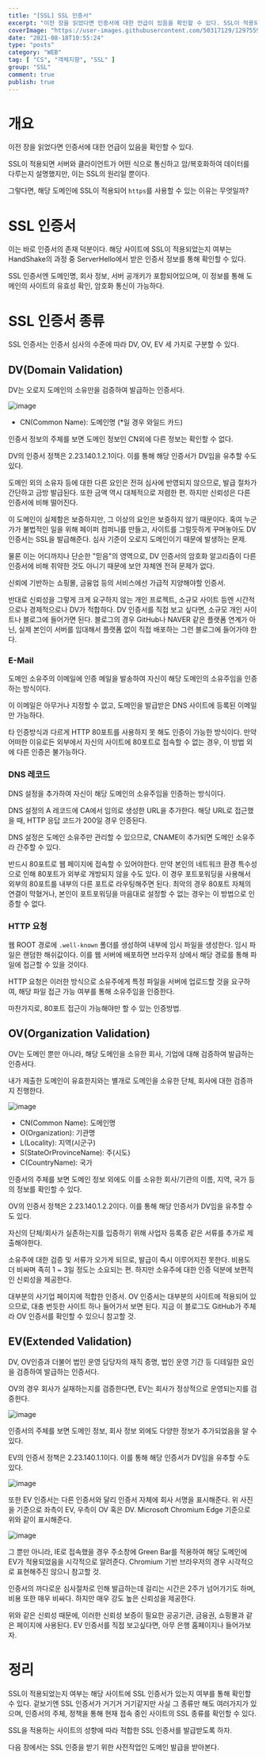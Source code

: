 ```yaml
---
title: "[SSL] SSL 인증서"
excerpt: "이전 장을 읽었다면 인증서에 대한 언급이 있음을 확인할 수 있다. SSL이 적용되면 서버와 클라이언트가 어떤 식으로 통신하고 암/복호화하여 데이터를 다루는지 설명했지만, 이는 SSL의 원리일 뿐이다. 그렇다면, 해당 도메인에 SSL이 적용되어 https를 사용할 수 있는 이유는 무엇일까?"
coverImage: "https://user-images.githubusercontent.com/50317129/129755999-c5d6c474-d5c0-442a-b7c5-37b3cdf703a9.png"
date: "2021-08-18T10:55:24"
type: "posts"
category: "WEB"
tag: [ "CS", "객체지향", "SSL" ]
group: "SSL"
comment: true
publish: true
---
```


# 개요

이전 장을 읽었다면 인증서에 대한 언급이 있음을 확인할 수 있다.

SSL이 적용되면 서버와 클라이언트가 어떤 식으로 통신하고 암/복호화하여 데이터를 다루는지 설명했지만, 이는 SSL의 원리일 뿐이다.

그렇다면, 해당 도메인에 SSL이 적용되어 `https`를 사용할 수 있는 이유는 무엇일까?

# SSL 인증서

이는 바로 인증서의 존재 덕분이다. 해당 사이트에 SSL이 적용되었는지 여부는 HandShake의 과정 중 ServerHello에서 받은 인증서 정보를 통해 확인할 수 있다.

SSL 인증서엔 도메인명, 회사 정보, 서버 공개키가 포함되어있으며, 이 정보를 통해 도메인의 사이트의 유효성 확인, 암호화 통신이 가능하다.

# SSL 인증서 종류

SSL 인증서는 인증서 심사의 수준에 따라 DV, OV, EV 세 가지로 구분할 수 있다.

## DV(Domain Validation)

<span class="pink-600">DV</span>는 오로지 <span class="pink-400">도메인의 소유만을 검증하여 발급하는 인증서</span>다.

![image](https://user-images.githubusercontent.com/50317129/129820828-2bcf1d36-c954-471d-a7ce-e5facfa27859.png)

* <span class="orange-400">CN(Common Name)</span>: 도메인명 (*일 경우 와일드 카드)

인증서 정보의 주체를 보면 도메인 정보인 CN외에 다른 정보는 확인할 수 없다.

DV의 인증서 정책은 <span class="orange-400">2.23.140.1.2.1</span>이다. 이를 통해 해당 인증서가 DV임을 유추할 수도 있다.

도메인 외의 소유자 등에 대한 다른 요인은 전혀 심사에 반영되지 않으므로, <span class="green-400">발급 절차가 간단하고 금방 발급</span>된다. 또한 <span class="green-400">금액 역시 대체적으로 저렴</span>한 편. 하지만 <span class="red-400">신뢰성은 다른 인증서에 비해 떨어진다.</span>

이 도메인이 실제함은 보증하지만, 그 이상의 요인은 보증하지 않기 때문이다. 혹여 누군가가 불법적인 일을 위해 페이퍼 컴퍼니를 만들고, 사이트를 그럴듯하게 꾸며놓아도 DV 인증서는 SSL을 발급해준다. 심사 기준이 오로지 도메인이기 때문에 발생하는 문제.

물론 이는 어디까지나 단순한 "믿음"의 영역으로, <span class="green-400">DV 인증서의 암호화 알고리즘이 다른 인증서에 비해 취약한 것도 아니기 때문에 보안 자체엔 전혀 문제가 없다.</span>

신뢰에 기반하는 쇼핑몰, 금융업 등의 서비스에선 가급적 지양해야할 인증서.

반대로 신뢰성을 그렇게 크게 요구하지 않는 <span class="lightBlue-400">개인 프로젝트</span>, <span class="lightBlue-400">소규모 사이트</span> 등엔 시간적으로나 경제적으로나 DV가 적합하다. DV 인증서를 직접 보고 싶다면, 소규모 개인 사이트나 블로그에 들어가면 된다. 블로그의 경우 GitHub나 NAVER 같은 플랫폼 연계가 아닌, 실제 본인이 서버를 임대해서 플랫폼 없이 직접 배포하는 그런 블로그에 들어가야 한다.

### E-Mail

<span class="orange-400">도메인 소유주의 이메일에 인증 메일을 발송하여 자신이 해당 도메인의 소유주임을 인증</span>하는 방식이다.

이 이메일은 아무거나 지정할 수 없고, 도메인을 발급받은 DNS 사이트에 등록된 이메일만 가능하다.

타 인증방식과 다르게 <span class="green-400">HTTP 80포트를 사용하지 못 해도 인증이 가능한 방식</span>이다. 만약 어떠한 이유로든 외부에서 자신의 사이트에 80포트로 접속할 수 없는 경우, 이 방법 외에 다른 인증은 불가능하다.

### DNS 레코드

<span class="orange-400">DNS 설정을 추가하여 자신이 해당 도메인의 소유주임을 인증</span>하는 방식이다.

DNS 설정의 A 레코드에 CA에서 임의로 생성한 URL을 추가한다. 해당 URL로 접근했을 때, HTTP 응답 코드가 200일 경우 인증된다.

DNS 설정은 도메인 소유주만 관리할 수 있으므로, CNAME이 추가되면 도메인 소유주라 간주할 수 있다.

반드시 <span class="red-400">80포트로 웹 페이지에 접속할 수 있어야한다.</span> 만약 본인의 네트워크 환경 특수성으로 인해 80포트가 외부로 개방되지 않을 수도 있다. 이 경우 포트포워딩을 사용해서 외부의 80포트를 내부의 다른 포트로 라우팅해주면 된다. 최악의 경우 80포트 자체의 연결이 막혔거나, 본인이 포트포워딩을 마음대로 설정할 수 없는 경우는 이 방법으로 인증할 수 없다.

### HTTP 요청

웹 ROOT 경로에 `.well-known` 폴더를 생성하여 내부에 임시 파일을 생성한다. 임시 파일은 랜덤한 해쉬값이다. 이를 웹 서버에 배포하면 브라우저 상에서 해당 경로를 통해 파일에 접근할 수 있을 것이다.

<span class="orange-400">HTTP 요청은 이러한 방식으로 소유주에게 특정 파일을 서버에 업로드할 것을 요구하여, 해당 파일 접근 가능 여부를 통해 소유주임을 인증</span>한다.

마찬가지로, <span class="red-400">80포트 접근이 가능해야만 할 수 있는 인증</span>방법.

## OV(Organization Validation)

<span class="pink-600">OV</span>는 <span class="pink-400">도메인 뿐만 아니라, 해당 도메인을 소유한 회사, 기업에 대해 검증하여 발급</span>하는 인증서다.

내가 제출한 도메인이 유효한지와는 별개로 <span class="orange-400">도메인을 소유한 단체, 회사에 대한 검증까지 진행</span>한다.

![image](https://user-images.githubusercontent.com/50317129/129820836-ac84d888-46cc-4877-a060-bea4df121e7c.png)

* <span class="orange-400">CN(Common Name)</span>: 도메인명
* <span class="orange-400">O(Organization)</span>: 기관명
* <span class="orange-400">L(Locality)</span>: 지역(시군구)
* <span class="orange-400">S(StateOrProvinceName)</span>: 주(시도)
* <span class="orange-400">C(CountryName)</span>: 국가

인증서의 주체를 보면 도메인 정보 외에도 이를 소유한 회사/기관의 이름, 지역, 국가 등의 정보를 확인할 수 있다.

OV의 인증서 정책은 <span class="orange-400">2.23.140.1.2.2</span>이다. 이를 통해 해당 인증서가 DV임을 유추할 수도 있다.

자신의 단체/회사가 실존하는지를 입증하기 위해 사업자 등록증 같은 서류를 추가로 제출해야한다.

소유주에 대한 검증 및 서류가 오가게 되므로, <span class="red-400">발급이 즉시 이루어지진 못한다. 비용도 더 비싸며 족히 1 ~ 3일 정도는 소요</span>되는 편. 하지만 소유주에 대한 인증 덕분에 <span class="green-400">보편적인 신뢰성을 제공</span>한다.

대부분의 사기업 페이지에 적합한 인증서. OV 인증서는 <span class="lightBlue-400">대부분의 사이트에 적용</span>되어 있으므로, 대충 번듯한 사이트 하나 들어가서 보면 된다. 지금 이 블로그도 GitHub가 주체라 OV 인증서를 확인할 수 있으니 참고할 것.

## EV(Extended Validation)

<span class="pink-400">DV, OV인증과 더불어 법인 운영 담당자의 재직 증명, 법인 운영 기간 등 디테일한 요인을 검증</span>하여 발급하는 인증서다.

OV의 경우 회사가 실재하는지를 검증한다면, <span class="pink-400">EV</span>는 회사가 정상적으로 운영되는지를 검증한다.

![image](https://user-images.githubusercontent.com/50317129/129820838-a87a8221-7785-49be-a3c2-26d0041b3295.png)

인증서의 주체를 보면 도메인 정보, 회사 정보 외에도 다양한 정보가 추가되었음을 알 수 있다.

EV의 인증서 정책은 <span class="orange-400">2.23.140.1.1</span>이다. 이를 통해 해당 인증서가 DV임을 유추할 수도 있다.

![image](https://user-images.githubusercontent.com/50317129/129820842-41c97a59-f306-48d7-abfc-e6a06fd8ccf4.png)

또한 EV 인증서는 다른 인증서와 달리 인증서 자체에 회사 서명을 표시해준다. 위 사진을 기준으로 좌측이 EV, 우측이 OV 혹은 DV. Microsoft Chromium Edge 기준으로 위와 같이 표시해준다.

![image](https://user-images.githubusercontent.com/50317129/129820843-1c77482f-bf84-47c4-a46b-ecfdf8149398.png)

그 뿐만 아니라, IE로 접속했을 경우 주소창에 <span class="green-600">Green Bar</span>를 적용하여 해당 도메인에 EV가 적용되었음을 시각적으로 알려준다. Chromium 기반 브라우저의 경우 시각적으로 표현해주진 않으니 참고할 것.

인증서의 까다로운 심사절차로 인해 <span class="green-400">발급하는데 걸리는 시간은 2주가 넘어가기도 하며, 비용 또한 매우 비싸다.</span> 하지만 <span class="red-400">매우 강도 높은 신뢰성을 제공</span>한다.

위와 같은 신뢰성 때문에, 이러한 신뢰성 보증이 필요한 공공기관, 금융권, 쇼핑몰과 같은 페이지에 사용된다. EV 인증서를 직접 보고싶다면, 아무 은행 홈페이지나 들어가보자.

# 정리

SSL이 적용되었는지 여부는 해당 사이트에 SSL 인증서가 있는지 여부를 통해 확인할 수 있다. 겉보기엔 SSL 인증서가 거기거 거기같지만 사실 그 종류만 해도 여러가지가 있으며, 인증서의 주체, 정책을 통해 현재 접속 중인 사이트의 SSL 종류를 확인할 수 있다.

SSL을 적용하는 사이트의 성향에 따라 적합한 SSL 인증서를 발급받도록 하자.

다음 장에서는 SSL 인증을 받기 위한 사전작업인 도메인 발급을 받아본다.